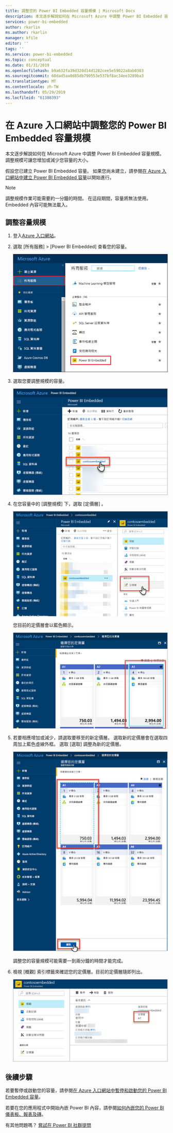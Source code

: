 ```yaml
---
title: 調整您的 Power BI Embedded 容量規模 | Microsoft Docs
description: 本文逐步解說如何在 Microsoft Azure 中調整 Power BI Embedded 容量規模。
services: power-bi-embedded
author: rkarlin
ms.author: rkarlin
manager: kfile
editor: ''
tags: ''
ms.service: power-bi-embedded
ms.topic: conceptual
ms.date: 01/31/2019
ms.openlocfilehash: b9a632fa39d320d14d1282cee5e59022a8ab0303
ms.sourcegitcommit: 60dad5aa0d85db790553e537bf8ac34ee3289ba3
ms.translationtype: MT
ms.contentlocale: zh-TW
ms.lasthandoff: 05/29/2019
ms.locfileid: "61388393"
---
```

# <a name="scale-your-power-bi-embedded-capacity-in-the-azure-portal"></a>在 Azure 入口網站中調整您的 Power BI Embedded 容量規模

本文逐步解說如何在 Microsoft Azure 中調整 Power BI Embedded 容量規模。 調整規模可讓您增加或減少您容量的大小。

假設您已建立 Power BI Embedded 容量。 如果您尚未建立，請參閱[在 Azure 入口網站中建立 Power BI Embedded 容量](azure-pbie-create-capacity.md)以開始進行。

> [!NOTE]
> 調整規模作業可能需要約一分鐘的時間。 在這段期間，容量將無法使用。 Embedded 內容可能無法載入。

## <a name="scale-a-capacity"></a>調整容量規模

1. 登入[Azure 入口網站](https://portal.azure.com/)。

2. 選取 [所有服務]   > [Power BI Embedded]  查看您的容量。

    ![Azure 入口網站中的所有服務](media/azure-pbie-scale-capacity/azure-portal-more-services.png)

3. 選取您要調整規模的容量。

    ![Azure 入口網站中的 Power BI Embedded 容量清單](media/azure-pbie-scale-capacity/azure-portal-capacity-list.png)

4. 在您容量中的 [調整規模]  下，選取 [定價層]  。

    ![[調整規模] 下的 [定價層]](media/azure-pbie-scale-capacity/azure-portal-scale-pricing-tier.png)

    您目前的定價層會以藍色顯示。

    ![目前的定價層以藍色顯示](media/azure-pbie-scale-capacity/azure-portal-current-tier.png)

5. 若要相應增加或減少，請選取要移至的新定價層。 選取新的定價層會在選取四周加上藍色虛線外框。 選取 [選取]  調整為新的定價層。

    ![選取新的定價層](media/azure-pbie-scale-capacity/azure-portal-select-new-tier.png)

    調整您的容量規模可能需要一到兩分鐘的時間才能完成。

6. 檢視 [概觀] 索引標籤來確認您的定價層。目前的定價層隨即列出。

    ![確認目前的定價層](media/azure-pbie-scale-capacity/azure-portal-confirm-tier.png)

## <a name="next-steps"></a>後續步驟

若要暫停或啟動您的容量，請參閱[在 Azure 入口網站中暫停和啟動您的 Power BI Embedded 容量](azure-pbie-pause-start.md)。

若要在您的應用程式中開始內嵌 Power BI 內容，請參閱[如何內嵌您的 Power BI 儀表板、報表及磚](https://powerbi.microsoft.com/documentation/powerbi-developer-embedding-content/)。

有其他問題嗎？ [嘗試在 Power BI 社群提問](http://community.powerbi.com/)
